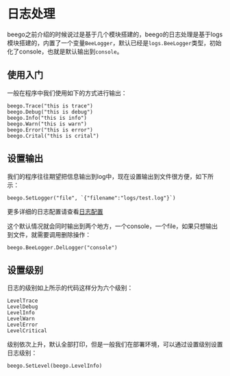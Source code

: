 # 日志处理
beego之前介绍的时候说过是基于几个模块搭建的，beego的日志处理是基于logs模块搭建的，内置了一个变量`BeeLogger`，默认已经是`logs.BeeLogger`类型，初始化了console，也就是默认输出到`console`。

## 使用入门
一般在程序中我们使用如下的方式进行输出：

	beego.Trace("this is trace")
	beego.Debug("this is debug")
	beego.Info("this is info")
	beego.Warn("this is warn")
	beego.Error("this is error")
	beego.Crital("this is crital")

## 设置输出
我们的程序往往期望把信息输出到log中，现在设置输出到文件很方便，如下所示：

	beego.SetLogger("file", `{"filename":"logs/test.log"}`)

更多详细的日志配置请查看[日志配置](../module/logs.md)	
	
这个默认情况就会同时输出到两个地方，一个console，一个file，如果只想输出到文件，就需要调用删除操作：

	beego.BeeLogger.DelLogger("console")	

## 设置级别
日志的级别如上所示的代码这样分为六个级别：

	LevelTrace
	LevelDebug
	LevelInfo
	LevelWarn
	LevelError
	LevelCritical

级别依次上升，默认全部打印，但是一般我们在部署环境，可以通过设置级别设置日志级别：

	beego.SetLevel(beego.LevelInfo)